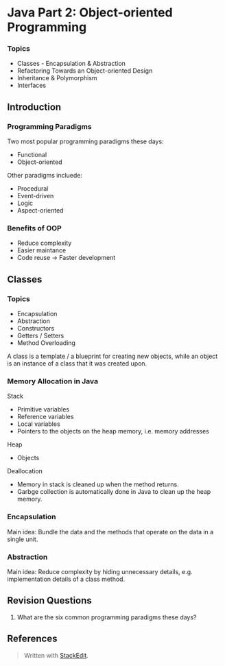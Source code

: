 # Java Part 2: Object-oriented Programming

### Topics
- Classes - Encapsulation & Abstraction
- Refactoring Towards an Object-oriented Design
- Inheritance & Polymorphism
- Interfaces


## Introduction 

### Programming Paradigms

Two most popular programming paradigms these days:
- Functional
- Object-oriented 

Other paradigms incluede:

- Procedural
- Event-driven
- Logic
- Aspect-oriented

### Benefits of OOP

- Reduce complexity
- Easier maintance
- Code reuse $\rightarrow$ Faster development

## Classes

### Topics

- Encapsulation
- Abstraction
- Constructors
- Getters / Setters
- Method Overloading

A class is a template / a blueprint for creating new objects, while an object is an instance of a class that it was created upon.

### Memory Allocation in Java

Stack

- Primitive variables
- Reference variables
- Local variables
- Pointers to the objects on the heap memory, i.e. memory addresses

Heap

- Objects


Deallocation

- Memory in stack is cleaned up when the method returns.
- Garbge collection is automatically done in Java to clean up the heap memory.

### Encapsulation

Main idea:
Bundle the data and the methods that operate on the data in a single unit.

 
### Abstraction

Main idea:
Reduce complexity by hiding unnecessary details, e.g. implementation details of a class method.



 

## Revision Questions

1. What are the six common programming paradigms these days?





## References






> Written with [StackEdit](https://stackedit.io/).
<!--stackedit_data:
eyJoaXN0b3J5IjpbLTE2MzkzMjc5MTEsMTI5ODU3ODQyMywyMD
I5NDM4ODc2LC01MTY1ODc3MjAsMTM3Njc4NzIyLDE0NzIyNzg3
NDYsLTI3ODU5MTI2OSw3NjkzMDk2MTIsMTYzNTI4MjM4MiwxNT
UxMjE0MTcyLDkxMjI2NTgyNCwtMTkwODQ2NDU1OV19
-->
